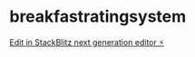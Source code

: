 # breakfastratingsystem

[Edit in StackBlitz next generation editor ⚡️](https://stackblitz.com/~/github.com/scarybicycle/breakfastratingsystem)